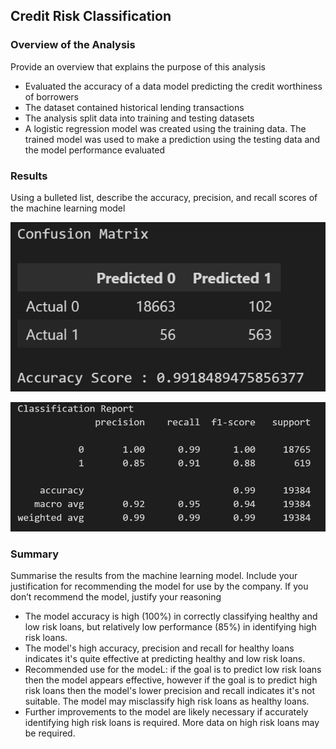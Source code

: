 ## Credit Risk Classification

### Overview of the Analysis
Provide an overview that explains the purpose of this analysis

- Evaluated the accuracy of a data model predicting the credit worthiness of borrowers 
- The dataset contained historical lending transactions  
- The analysis split data into training and testing datasets
- A logistic regression model was created using the training data. The trained model was used to make a prediction using the testing data and the model performance evaluated 


### Results

Using a bulleted list, describe the accuracy, precision, and recall scores of the machine learning model

![Alt text](image.png)

![Alt text](image-1.png)

### Summary

Summarise the results from the machine learning model. Include your justification for recommending the model for use by the company. If you don’t recommend the model, justify your reasoning

- The model accuracy is high (100%) in correctly classifying healthy and low risk loans, but relatively low performance (85%) in identifying high risk loans. 
- The model's high accuracy, precision and recall for healthy loans indicates it's quite effective at predicting healthy and low risk loans. 
- Recommended use for the modeL: if the goal is to predict low risk loans then the model appears effective, however if the goal is to predict high risk loans then the model's lower precision and recall indicates it's not suitable. The model may misclassify high risk loans as healthy loans. 
- Further improvements to the model are likely necessary if accurately identifying high risk loans is required. More data on high risk loans may be required. 

